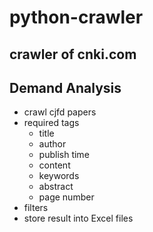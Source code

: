 # python-crawler

## crawler of cnki.com

## Demand Analysis
- crawl cjfd papers
- required tags  
  - title
  - author
  - publish time
  - content
  - keywords
  - abstract
  - page number  
- filters
- store result into Excel files
